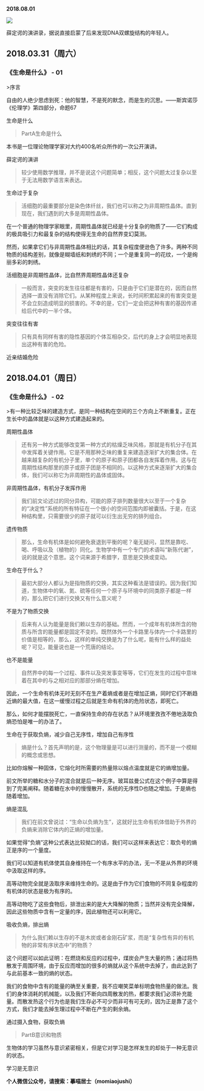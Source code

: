 
          
            
**2018.08.01**



![](//upload-images.jianshu.io/upload_images/51001-d192b4d960276b32.jpeg)




薛定谔的演讲录，据说直接启蒙了后来发现DNA双螺旋结构的年轻人。
<h2>2018.03.31（周六）</h2>
<h3>《生命是什么》 - 01</h3>
>序言

自由的人绝少思虑到死：他的智慧，不是死的默念，而是生的沉思。——斯宾诺莎《伦理学》第四部分，命题67



生命是什么
>PartA生命是什么

本书是一位理论物理学家对大约400名听众所作的一次公开演讲。



薛定谔的演讲
>较少使用数学推理，并不是说这个问题简单；相反，这个问题太过复杂以至于无法用数学语言来表达。



生命过于复杂
>活细胞的最重要部分是染色体纤丝，我们也可以称之为非周期性晶体。直到现在，我们遇到的大多是周期性晶体。

在一个普通的物理学家眼里，周期性晶体就已经是十分复杂的物质了——它们构成的极具吸引力和最复杂的结构使得无生命的自然界变幻莫测。

然而，如果拿它们与非周期性晶体相比的话，其复杂程度便逊色了许多。两种不同物质的结构差别，就像是糊墙纸和刺绣的不同；一个是重复同一的花纹，一个是绚丽多彩的刺绣。



活细胞是非周期性晶体，比自然界周期性晶体还复杂
>一般而言，突变的发生往往都是有害的，只是由于它们是潜在的，因而自然选择一直没有消除它们。从某种程度上来说，长时间积累起来的有害突变是不会立刻造成明显的损害的。不幸的是，它们一定会把这种有害的基因传递给后代中的一半个体。



突变往往有害
>只有具有同样有害的隐性基因的个体互相杂交，后代的身上才会明显地表现出这种有害的危险。



近亲结婚危险
<h2>2018.04.01（周日）</h2>
<h3>《生命是什么》 - 02</h3>
>有一种比较乏味的建造方式，是同一种结构在空间的三个方向上不断重复。正在生长中的晶体就是以这种方式建造起来的。



周期性晶体
>还有另一种方式能够改变第一种方式的枯燥乏味风格，那就是有机分子在其中发挥着关键作用。它是不用那种乏味的重复来建造逐渐扩大的集合体。在越来越复杂的有机分子里，单个的原子和原子团都各自发挥着作用。这与在周期性结构那里的原子或原子团是不相同的。以这种方式来逐渐扩大的集合体，我们可以称它为非周期性的晶体或固体。



非周期性晶体，有机分子发挥作用
>我们前文论述过的同分异构，可能的原子排列数量很大以至于一个复杂的“决定性”系统的所有特征在一个很小的空间范围内即被囊括。于是，在这种结构里，只需要很少的原子就可以衍生出无穷的排列组合。



遗传物质
>那么，生命有机体是如何避免衰退到平衡的呢？毫无疑问，显然是靠吃、喝、呼吸以及（植物的）同化。生物学中有一个专门的术语叫“新陈代谢”，说的就是这个意思。这个词来源于希腊字，意思是交换或变动。



生命在于什么？
>最初大部分人都认为是指物质的交换，其实这种看法是错误的。因为我们知道，生物体中的氧、氮、硫等任何一个原子与环境中的同类原子都是一样的，那么把它们进行交换又有什么意义呢？



不是为了物质交换
>后来有人认为能量是我们赖以生存的基础。然而，一个成年有机体所含的物质与所含的能量都是固定不变的。既然体外一个卡路里与体内一个卡路里的价值是相等的，那么，这样的单纯交换是为了什么呢，能有什么样的益处呢？可见，能量说也是一个荒唐的结论。



也不是能量
>自然界中的每一个过程、事件以及突发事变等等，它们在发生的过程中意味着在其中的与之相对应的那部分熵在增加。

因此，一个生命有机体无时无刻不在生产着熵或者是在增加正熵，同时它们不断趋近熵的最大值，在这一缓慢过程之后就是生命有机体的危险状态，即死亡。

那么，如何才能摆脱死亡，一直保持生命的存在状态？从环境里孜孜不倦地汲取负熵恐怕是唯一的办法了。



生命在于获取负熵，减少自己无序性，增加自己有序性
>熵是什么？首先声明的是，这个物理量是可以进行测量的，而不是一个模糊的概念或思想。

比如你熔解一种固体，它熔化时所需要的热量除以熔点温度就是它的熵增加量。

前文所举的糖和水分子的混合就是后一种无序。玻耳兹曼公式在这个例子中算是得到了完美阐释。随着糖在水中的慢慢散开，系统的无序性D也随之增加。于是熵也随着增加。



熵是混乱
>我们在前文曾说过：“生命以负熵为生”，这就好比生命有机体借助于外界的负熵来消除它体内的正熵的增加量。

如果觉得“负熵”这种公式表达比较拗口的话，我们可以这样来表达它：取负号的熵正是序的一个量度。

我们可以知道有机体使其自身维持在一个有序水平的办法，无一不是从外界的环境中汲取这样的序。

高等动物完全就是汲取序来维持生命的。这是由于作为它们食物的不同复杂程度的有机体的状态是极为有序的。

高等动物吃了这些食物后，排泄出来的是大大降解的物质；当然并没有完全降解，因此这些物质中含有一定量的序，因此植物还可以利用它。



吸收负熵，排出熵
>为什么我们赖以生存的不是木炭或者金刚石矿浆，而是“复杂性有异的有机物的非常有序状态中”的物质？

这个问题可以如此证明：在燃烧和反应的过程中，煤炭会产生大量的热；通过将热散发于周围环境，由于反应而增加的很多的熵就从这个系统中去掉了，由此达到了与此前基本一致的熵的状态。

我们的食物中含有的能量的确至关重要，我不应嘲笑菜单标明食物热量的做法。我们的身体消耗的机械能，以及我们不断向四周散发的热，都要求我们必须补充能量。而散发热这个行为也是我们生存必不可少而非可有可无的，因为正是靠了这个方式，我们才能去掉生理过程中不断在产生的剩余熵。



通过摄入食物，获取负熵
>PartB意识和物质

生物体的学习虽然与意识紧密相关，但是它对学习是怎样发生的却处于一种无意识的状态。



学习是无意识


**个人微信公众号，请搜索：摹喵居士（momiaojushi）**

          
        
